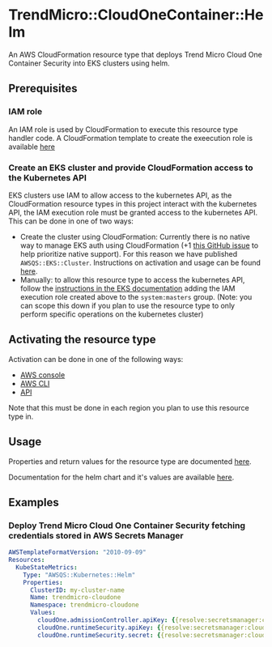 # TrendMicro::CloudOneContainer::Helm

An AWS CloudFormation resource type that deploys Trend Micro Cloud One Container Security into EKS clusters using helm.

## Prerequisites

### IAM role
An IAM role is used by CloudFormation to execute this resource type handler code.
A CloudFormation template to create the exeecution role is available
[here](./execution-role.template.yaml)

### Create an EKS cluster and provide CloudFormation access to the Kubernetes API
EKS clusters use IAM to allow access to the kubernetes API, as the CloudFormation resource types in this project
interact with the kubernetes API, the IAM execution role must be granted access to the kubernetes API. This can be done
in one of two ways:
* Create the cluster using CloudFormation: Currently there is no native way to manage EKS auth using CloudFormation
  (+1 [this GitHub issue](https://github.com/aws/containers-roadmap/issues/554) to help prioritize native support).
  For this reason we have published `AWSQS::EKS::Cluster`. Instructions on activation and usage can be found
  [here](https://github.com/aws-quickstart/quickstart-amazon-eks-cluster-resource-provider/blob/main/README.md).
* Manually: to allow this resource type to access the kubernetes API, follow the
  [instructions in the EKS documentation](https://docs.aws.amazon.com/eks/latest/userguide/add-user-role.html) adding
  the IAM execution role created above to the `system:masters` group. (Note: you can scope this down if you plan to use
  the resource type to only perform specific operations on the kubernetes cluster)

## Activating the resource type
Activation can be done in one of the following ways: 
* [AWS console](https://console.aws.amazon.com/cloudformation/home?region=us-east-1#/registry/activate-extension?typeArn=arn:aws:cloudformation:us-east-1::type/resource/408988dff9e863704bcc72e7e13f8d645cee8311/TrendMicro-CloudOneContainer-Helm) 
* [AWS CLI](https://awscli.amazonaws.com/v2/documentation/api/latest/reference/cloudformation/activate-type.html)
* [API](https://docs.aws.amazon.com/AWSCloudFormation/latest/APIReference/API_ActivateType.html)

Note that this must be done in each region you plan to use this resource type in.

## Usage
Properties and return values for the resource type are documented [here](./docs/README.md).

Documentation for the helm chart and it's values are available [here](https://github.com/trendmicro/cloudone-container-security-helm/blob/master/README.md).

## Examples

### Deploy Trend Micro Cloud One Container Security fetching credentials stored in AWS Secrets Manager
```yaml
AWSTemplateFormatVersion: "2010-09-09"
Resources:
  KubeStateMetrics:
    Type: "AWSQS::Kubernetes::Helm"
    Properties:
      ClusterID: my-cluster-name
      Name: trendmicro-cloudone
      Namespace: trendmicro-cloudone
      Values:
        cloudOne.admissionController.apiKey: {{resolve:secretsmanager:cloudone-api:SecretString:api-key}}
        cloudOne.runtimeSecurity.apiKey: {{resolve:secretsmanager:cloudone-api:SecretString:api-key}}
        cloudOne.runtimeSecurity.secret: {{resolve:secretsmanager:cloudone-api:SecretString:api-secret}}
```
